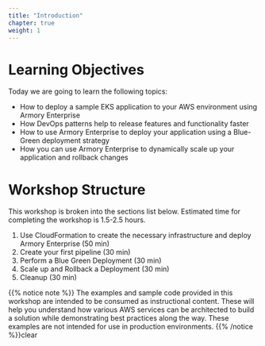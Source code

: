 ```yaml
---
title: "Introduction"
chapter: true
weight: 1
---
```


# Learning Objectives
Today we are going to learn the following topics:

- How to deploy a sample EKS application to your AWS environment using Armory Enterprise
- How DevOps patterns help to release features and functionality faster
- How to use Armory Enterprise to deploy your application using a Blue-Green deployment strategy
- How you can use Armory Enterprise to dynamically scale up your application and rollback changes

# Workshop Structure

This workshop is broken into the sections list below.  Estimated time for completing the workshop is 1.5-2.5 hours.

1. Use CloudFormation to create the necessary infrastructure and deploy Armory Enterprise (50 min)
1. Create your first pipeline (30 min) 
1. Perform a Blue Green Deployment (30 min)
1. Scale up and Rollback a Deployment (30 min)
1. Cleanup (30 min)

{{% notice note %}}
The examples and sample code provided in this workshop are intended to be consumed as instructional content. These will help you understand how various AWS services can be architected to build a solution while demonstrating best practices along the way. These examples are not intended for use in production environments.
{{% /notice %}}clear
